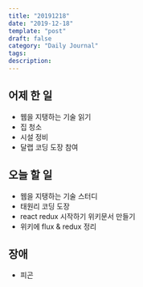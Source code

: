 ```yaml
---
title: "20191218"
date: "2019-12-18"
template: "post"
draft: false
category: "Daily Journal"
tags:
description:
---
```


## 어제 한 일

* 웹을 지탱하는 기술 읽기
* 집 청소
* 시설 정비
* 달랩 코딩 도장 참여

## 오늘 할 일

* 웹을 지탱하는 기술 스터디
* 태원리 코딩 도장
* react redux 시작하기 위키문서 만들기
* 위키에 flux & redux 정리

## 장애

* 피곤

